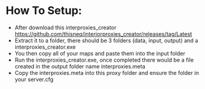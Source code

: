 # How To Setup:

- After download this interproxies_creator https://github.com/thisneq/interiorproxies_creator/releases/tag/Latest
- Extract it to a folder, there should be 3 folders (data, input, output) and a interproxies_creator.exe
- You then copy all of your maps and paste them into the input folder
- Run the interproxies_creator.exe, once completed there would be a file created in the output folder name interproxies.meta
- Copy the interproxies.meta into this proxy folder and ensure the folder in your server.cfg